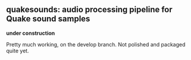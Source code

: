 quakesounds: audio processing pipeline for Quake sound samples
--------------------------------------------------------------

**under construction**

Pretty much working, on the develop branch. Not polished and packaged quite yet.
